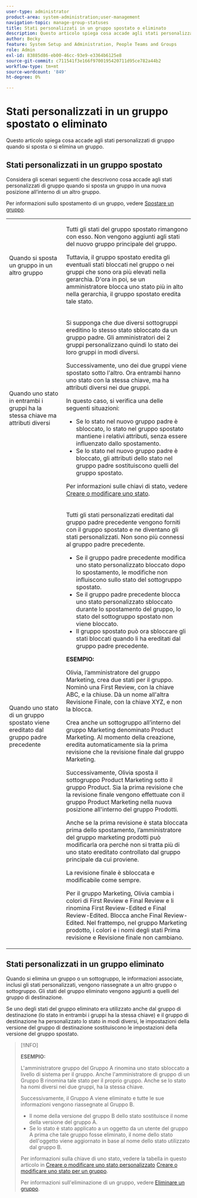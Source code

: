 ```yaml
---
user-type: administrator
product-area: system-administration;user-management
navigation-topic: manage-group-statuses
title: Stati personalizzati in un gruppo spostato o eliminato
description: Questo articolo spiega cosa accade agli stati personalizzati di gruppo quando si sposta o si elimina un gruppo.
author: Becky
feature: System Setup and Administration, People Teams and Groups
role: Admin
exl-id: 83885d86-eb00-46cc-93e9-e3364b6125e8
source-git-commit: c711541f3e166f9700195420711d95ce782a44b2
workflow-type: tm+mt
source-wordcount: '849'
ht-degree: 0%

---
```


# Stati personalizzati in un gruppo spostato o eliminato

Questo articolo spiega cosa accade agli stati personalizzati di gruppo quando si sposta o si elimina un gruppo.

## Stati personalizzati in un gruppo spostato

Considera gli scenari seguenti che descrivono cosa accade agli stati personalizzati di gruppo quando si sposta un gruppo in una nuova posizione all’interno di un altro gruppo.

Per informazioni sullo spostamento di un gruppo, vedere [Spostare un gruppo](../../../administration-and-setup/manage-groups/create-and-manage-groups/move-a-group.md).

<table style="table-layout:auto"> 
 <col> 
 </col> 
 <col> 
 </col> 
 <tbody> 
  <tr> 
   <td role="rowheader">Quando si sposta un gruppo in un altro gruppo </td> 
   <td> <p>Tutti gli stati del gruppo spostato rimangono con esso. Non vengono aggiunti agli stati del nuovo gruppo principale del gruppo.</p> <p>Tuttavia, il gruppo spostato eredita gli eventuali stati bloccati nel gruppo o nei gruppi che sono ora più elevati nella gerarchia. D'ora in poi, se un amministratore blocca uno stato più in alto nella gerarchia, il gruppo spostato eredita tale stato.</p> </td> 
  </tr> 
  <tr> 
   <td role="rowheader">Quando uno stato in entrambi i gruppi ha la stessa chiave ma attributi diversi</td> 
   <td> <p>Si supponga che due diversi sottogruppi ereditino lo stesso stato sbloccato da un gruppo padre. Gli amministratori dei 2 gruppi personalizzano quindi lo stato dei loro gruppi in modi diversi.</p> <p>Successivamente, uno dei due gruppi viene spostato sotto l'altro. Ora entrambi hanno uno stato con la stessa chiave, ma ha attributi diversi nei due gruppi.</p> <p>In questo caso, si verifica una delle seguenti situazioni:</p> 
    <ul> 
     <li>Se lo stato nel nuovo gruppo padre è sbloccato, lo stato nel gruppo spostato mantiene i relativi attributi, senza essere influenzato dallo spostamento.</li> 
     <li>Se lo stato nel nuovo gruppo padre è bloccato, gli attributi dello stato nel gruppo padre sostituiscono quelli del gruppo spostato.</li> 
    </ul> <p>Per informazioni sulle chiavi di stato, vedere <a href="../../../administration-and-setup/customize-workfront/creating-custom-status-and-priority-labels/create-or-edit-a-status.md" class="MCXref xref">Creare o modificare uno stato</a>.</p> </td> 
  </tr> 
  <tr> 
   <td>Quando uno stato di un gruppo spostato viene ereditato dal gruppo padre precedente </td> 
   <td> <p>Tutti gli stati personalizzati ereditati dal gruppo padre precedente vengono forniti con il gruppo spostato e ne diventano gli stati personalizzati. Non sono più connessi al gruppo padre precedente.</p> 
    <ul> 
     <li>Se il gruppo padre precedente modifica uno stato personalizzato bloccato dopo lo spostamento, le modifiche non influiscono sullo stato del sottogruppo spostato.</li> 
     <li>Se il gruppo padre precedente blocca uno stato personalizzato sbloccato durante lo spostamento del gruppo, lo stato del sottogruppo spostato non viene bloccato.</li> 
     <li>Il gruppo spostato può ora sbloccare gli stati bloccati quando li ha ereditati dal gruppo padre precedente.</li> 
    </ul> 
     <p><b>ESEMPIO:</b><p> 
     <p>Olivia, l’amministratore del gruppo Marketing, crea due stati per il gruppo. Nominò una First Review, con la chiave ABC, e la chiuse. Dà un nome all'altra Revisione Finale, con la chiave XYZ, e non la blocca.</p> 
     <p>Crea anche un sottogruppo all’interno del gruppo Marketing denominato Product Marketing. Al momento della creazione, eredita automaticamente sia la prima revisione che la revisione finale dal gruppo Marketing.</p> 
     <p>Successivamente, Olivia sposta il sottogruppo Product Marketing sotto il gruppo Product. Sia la prima revisione che la revisione finale vengono effettuate con il gruppo Product Marketing nella nuova posizione all'interno del gruppo Prodotti.</p> 
     <p>Anche se la prima revisione è stata bloccata prima dello spostamento, l’amministratore del gruppo marketing prodotti può modificarla ora perché non si tratta più di uno stato ereditato controllato dal gruppo principale da cui proviene.</p> 
     <p>La revisione finale è sbloccata e modificabile come sempre.</p> 
     <p>Per il gruppo Marketing, Olivia cambia i colori di First Review e Final Review e li rinomina First Review-Edited e Final Review-Edited. Blocca anche Final Review-Edited. Nel frattempo, nel gruppo Marketing prodotto, i colori e i nomi degli stati Prima revisione e Revisione finale non cambiano.</p> 
    </div> </td> 
  </tr> 
 </tbody> 
</table>

## Stati personalizzati in un gruppo eliminato

Quando si elimina un gruppo o un sottogruppo, le informazioni associate, inclusi gli stati personalizzati, vengono riassegnate a un altro gruppo o sottogruppo. Gli stati del gruppo eliminato vengono aggiunti a quelli del gruppo di destinazione.

Se uno degli stati del gruppo eliminato era utilizzato anche dal gruppo di destinazione (lo stato in entrambi i gruppi ha la stessa chiave) e il gruppo di destinazione ha personalizzato lo stato in modi diversi, le impostazioni della versione del gruppo di destinazione sostituiscono le impostazioni della versione del gruppo spostato.

>[!INFO]
>
>**ESEMPIO:**
>
>L&#39;amministratore gruppo del Gruppo A rinomina uno stato sbloccato a livello di sistema per il gruppo. Anche l&#39;amministratore di gruppo di un Gruppo B rinomina tale stato per il proprio gruppo. Anche se lo stato ha nomi diversi nei due gruppi, ha la stessa chiave.
>
>Successivamente, il Gruppo A viene eliminato e tutte le sue informazioni vengono riassegnate al Gruppo B.
>
>* Il nome della versione del gruppo B dello stato sostituisce il nome della versione del gruppo A.
>* Se lo stato è stato applicato a un oggetto da un utente del gruppo A prima che tale gruppo fosse eliminato, il nome dello stato dell&#39;oggetto viene aggiornato in base al nome dello stato utilizzato dal gruppo B.
>
>Per informazioni sulla chiave di uno stato, vedere la tabella in questo articolo in [Creare o modificare uno stato personalizzato](../../../administration-and-setup/customize-workfront/creating-custom-status-and-priority-labels/create-or-edit-a-status.md#create) [Creare o modificare uno stato per un gruppo](../../../administration-and-setup/manage-groups/manage-group-statuses/create-or-edit-a-group-status.md#create).
>
>Per informazioni sull&#39;eliminazione di un gruppo, vedere [Eliminare un gruppo](../../../administration-and-setup/manage-groups/create-and-manage-groups/delete-a-group.md).
